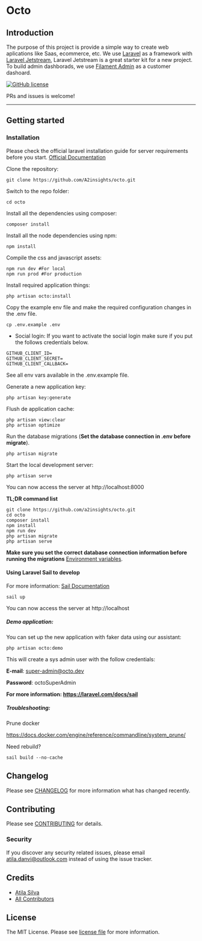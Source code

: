 # Octo

## Introduction

The purpose of this project is provide a simple way to create web aplications like Saas, ecommerce, etc. We use [Laravel](https://laravel.com/) as a framework with [Laravel Jetstream](https://github.com/laravel/jetstream), Laravel Jetstream is a great starter kit for a new project. To build admin dashborads, we use [Filament Admin](https://filamentphp.com/) as a customer dashoard.

[![GitHub license](https://img.shields.io/github/license/gothinkster/laravel-realworld-example-app.svg)](https://raw.githubusercontent.com/gothinkster/laravel-realworld-example-app/master/LICENSE)

PRs and issues is welcome!

----------

## Getting started

### Installation

Please check the official laravel installation guide for server requirements before you start. [Official Documentation](https://laravel.com/docs/5.8/installation#installation)

Clone the repository:

    git clone https://github.com/A2insights/octo.git

Switch to the repo folder:

    cd octo

Install all the dependencies using composer:

    composer install

Install all the node dependencies using npm:

    npm install

Compile the css and javascript assets:

    npm run dev #For local
    npm run prod #For production

Install required application things:

    php artisan octo:install

Copy the example env file and make the required configuration changes in the .env file.

    cp .env.example .env

* Social login:
  If you want to activate the social login make sure if you put the follows credentials below.

```.env
GITHUB_CLIENT_ID=
GITHUB_CLIENT_SECRET=
GITHUB_CLIENT_CALLBACK=
```

See all env vars available in the .env.example file.

Generate a new application key:

    php artisan key:generate

Flush de application cache:

    php artisan view:clear
    php artisan optimize

Run the database migrations (**Set the database connection in .env before migrate**).

    php artisan migrate

Start the local development server:

    php artisan serve

You can now access the server at http://localhost:8000

**TL;DR command list**

    git clone https://github.com/a2insights/octo.git
    cd octo
    composer install
    npm install
    npm run dev
    php artisan migrate
    php artisan serve

**Make sure you set the correct database connection information before running the migrations** [Environment variables](#environment-variables).

#### Using Laravel Sail to develop
For more information: [Sail Documentation](http://https://laravel.com/docs/9.x/sail)

    sail up

You can now access the server at http://localhost

##### Demo application:

You can set up the new application with faker data using our assistant:

    php artisan octo:demo

This will create a sys admin user with the follow credentials:

**E-mail**: super-admin@octo.dev

**Password**: octoSuperAdmin

**For more information: https://laravel.com/docs/sail**

##### Troubleshooting:

Prune docker

https://docs.docker.com/engine/reference/commandline/system_prune/

Need rebuild?

    sail build --no-cache

## Changelog

Please see [CHANGELOG](CHANGELOG.md) for more information what has changed recently.

## Contributing

Please see [CONTRIBUTING](CONTRIBUTING.md) for details.

### Security

If you discover any security related issues, please email atila.danvi@outlook.com instead of using the issue tracker.

## Credits

- [Atila Silva](https://github.com/Atiladanvi)
- [All Contributors](../../contributors)

## License

The MIT License. Please see [license file](LICENSE.md) for more information.
